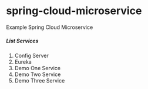 # spring-cloud-microservice
Example Spring Cloud Microservice

##### List Services
1. Config Server
2. Eureka
3. Demo One Service
4. Demo Two Service
5. Demo Three Service

